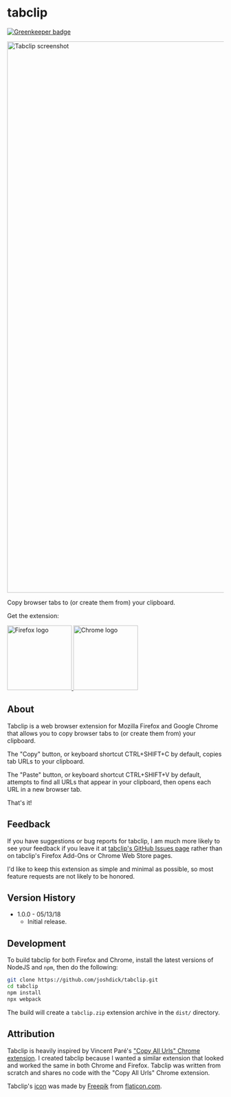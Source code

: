 # tabclip

[![Greenkeeper badge](https://badges.greenkeeper.io/joshdick/tabclip.svg)](https://greenkeeper.io/)

<img src="https://raw.githubusercontent.com/joshdick/tabclip/master/assets/screenshot.png" title="Tabclip screenshot" alt="Tabclip screenshot" width="1280" />

Copy browser tabs to (or create them from) your clipboard.

Get the extension:

<a href="https://addons.mozilla.org/en-US/firefox/addon/tabclip/">
	<img src="https://raw.githubusercontent.com/joshdick/tabclip/master/assets/firefox.png" title="Firefox logo" alt="Firefox logo" width="150" />
</a>
<a href="https://chrome.google.com/webstore/detail/tabclip/kdmfphcdeckocjmkmkgffgehadjhmkmc">
	<img src="https://raw.githubusercontent.com/joshdick/tabclip/master/assets/chrome.png" title="Chrome logo" alt="Chrome logo" width="150" />
</a>

## About

Tabclip is a web browser extension for Mozilla Firefox and Google Chrome that allows you to copy browser tabs to (or create them from) your clipboard.

The "Copy" button, or keyboard shortcut CTRL+SHIFT+C by default, copies tab URLs to your clipboard.

The "Paste" button, or keyboard shortcut CTRL+SHIFT+V by default, attempts to find all URLs that appear in your clipboard, then opens each URL in a new browser tab.

That's it!

## Feedback

If you have suggestions or bug reports for tabclip, I am much more likely to see your feedback if you leave it at [tabclip's GitHub Issues page](https://github.com/joshdick/tabclip/issues) rather than on tabclip's Firefox Add-Ons or Chrome Web Store pages.

I'd like to keep this extension as simple and minimal as possible, so most feature requests are not likely to be honored.

## Version History

* 1.0.0 - 05/13/18
	* Initial release.

## Development

To build tabclip for both Firefox and Chrome, install the latest versions of NodeJS and `npm`, then do the following:

```bash
git clone https://github.com/joshdick/tabclip.git
cd tabclip
npm install
npx webpack
```

The build will create a `tabclip.zip` extension archive in the `dist/` directory.

## Attribution

Tabclip is heavily inspired by Vincent Paré's ["Copy All Urls" Chrome extension](https://chrome.google.com/webstore/detail/copy-all-urls/djdmadneanknadilpjiknlnanaolmbfk). I created tabclip because I wanted a similar extension that looked and worked the same in both Chrome and Firefox. Tabclip was written from scratch and shares no code with the "Copy All Urls" Chrome extension.

Tabclip's [icon](https://www.flaticon.com/free-icon/design-tab_68369) was made by [Freepik](https://www.flaticon.com/authors/freepik) from [flaticon.com](https://www.flaticon.com/).
